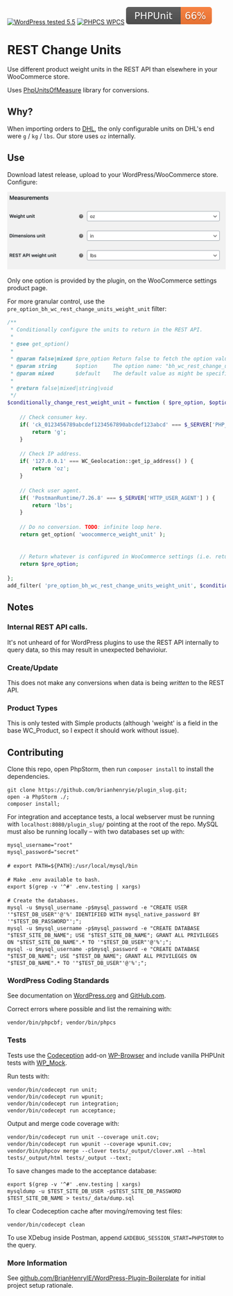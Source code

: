 [![WordPress tested 5.5](https://img.shields.io/badge/WordPress-v5.5%20tested-0073aa.svg)](https://wordpress.org/plugins/plugin_slug) [![PHPCS WPCS](https://img.shields.io/badge/PHPCS-WordPress%20Coding%20Standards-8892BF.svg)](https://github.com/WordPress-Coding-Standards/WordPress-Coding-Standards) [![PHPUnit ](.github/coverage.svg)](https://brianhenryie.github.io/plugin_slug/)

# REST Change Units

Use different product weight units in the REST API than elsewhere in your WooCommerce store.

Uses [PhpUnitsOfMeasure](https://github.com/PhpUnitsOfMeasure/php-units-of-measure) library for conversions.

## Why?

When importing orders to [DHL](https://dhlexpresscommerce.com/), the only configurable units on DHL's end were `g` / `kg` / `lbs`. Our store uses `oz` internally. 

## Use

Download latest release, upload to your WordPress/WooCommerce store. Configure:

![REST API weight unit](./assets/screenshot-1.png "REST API weight unit settings screenshot")

Only one option is provided by the plugin, on the WooCommerce settings product page.

For more granular control, use the `pre_option_bh_wc_rest_change_units_weight_unit` filter:

```php
/**
 * Conditionally configure the units to return in the REST API.
 * 
 * @see get_option()
 * 
 * @param false|mixed $pre_option Return false to fetch the option value as normal.
 * @param string      $option     The option name: "bh_wc_rest_change_units_weight_unit".
 * @param mixed       $default    The default value as might be specified by get_option() second parameter.
 *
 * @return false|mixed|string|void
 */
$conditionally_change_rest_weight_unit = function ( $pre_option, $option, $default ) {

	// Check consumer key.
	if( 'ck_0123456789abcdef1234567890abcdef123abcd' === $_SERVER['PHP_AUTH_USER'] ) {
		return 'g';
	}

	// Check IP address.
	if( '127.0.0.1' === WC_Geolocation::get_ip_address() ) {
		return 'oz';
	}

	// Check user agent.
	if( 'PostmanRuntime/7.26.8' === $_SERVER['HTTP_USER_AGENT'] ) {
		return 'lbs';
	}

	// Do no conversion. TODO: infinite loop here.
	return get_option( 'woocommerce_weight_unit' );


	// Return whatever is configured in WooCommerce settings (i.e. return what is configured on the settings page as normal).
	return $pre_option;

};
add_filter( 'pre_option_bh_wc_rest_change_units_weight_unit', $conditionally_change_rest_weight_unit, 10, 3 );
```


## Notes

### Internal REST API calls.

It's not unheard of for WordPress plugins to use the REST API internally to query data, so this may result in unexpected behavioiur.

### Create/Update

This does not make any conversions when data is being _written_ to the REST API.

### Product Types

This is only tested with Simple products (although 'weight' is a field in the base WC_Product, so I expect it should work without issue).


## Contributing

Clone this repo, open PhpStorm, then run `composer install` to install the dependencies.

```
git clone https://github.com/brianhenryie/plugin_slug.git;
open -a PhpStorm ./;
composer install;
```

For integration and acceptance tests, a local webserver must be running with `localhost:8080/plugin_slug/` pointing at the root of the repo. MySQL must also be running locally – with two databases set up with:

```
mysql_username="root"
mysql_password="secret"

# export PATH=${PATH}:/usr/local/mysql/bin

# Make .env available to bash.
export $(grep -v '^#' .env.testing | xargs)

# Create the databases.
mysql -u $mysql_username -p$mysql_password -e "CREATE USER '"$TEST_DB_USER"'@'%' IDENTIFIED WITH mysql_native_password BY '"$TEST_DB_PASSWORD"';";
mysql -u $mysql_username -p$mysql_password -e "CREATE DATABASE "$TEST_SITE_DB_NAME"; USE "$TEST_SITE_DB_NAME"; GRANT ALL PRIVILEGES ON "$TEST_SITE_DB_NAME".* TO '"$TEST_DB_USER"'@'%';";
mysql -u $mysql_username -p$mysql_password -e "CREATE DATABASE "$TEST_DB_NAME"; USE "$TEST_DB_NAME"; GRANT ALL PRIVILEGES ON "$TEST_DB_NAME".* TO '"$TEST_DB_USER"'@'%';";
```

### WordPress Coding Standards

See documentation on [WordPress.org](https://make.wordpress.org/core/handbook/best-practices/coding-standards/) and [GitHub.com](https://github.com/WordPress/WordPress-Coding-Standards).

Correct errors where possible and list the remaining with:

```
vendor/bin/phpcbf; vendor/bin/phpcs
```

### Tests

Tests use the [Codeception](https://codeception.com/) add-on [WP-Browser](https://github.com/lucatume/wp-browser) and include vanilla PHPUnit tests with [WP_Mock](https://github.com/10up/wp_mock). 

Run tests with:

```
vendor/bin/codecept run unit;
vendor/bin/codecept run wpunit;
vendor/bin/codecept run integration;
vendor/bin/codecept run acceptance;
```

Output and merge code coverage with:

```
vendor/bin/codecept run unit --coverage unit.cov;
vendor/bin/codecept run wpunit --coverage wpunit.cov;
vendor/bin/phpcov merge --clover tests/_output/clover.xml --html tests/_output/html tests/_output --text;
```

To save changes made to the acceptance database:

```
export $(grep -v '^#' .env.testing | xargs)
mysqldump -u $TEST_SITE_DB_USER -p$TEST_SITE_DB_PASSWORD $TEST_SITE_DB_NAME > tests/_data/dump.sql
```

To clear Codeception cache after moving/removing test files:

```
vendor/bin/codecept clean
```

To use XDebug inside Postman, append `&XDEBUG_SESSION_START=PHPSTORM` to the query.

### More Information

See [github.com/BrianHenryIE/WordPress-Plugin-Boilerplate](https://github.com/BrianHenryIE/WordPress-Plugin-Boilerplate) for initial project setup rationale. 
